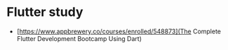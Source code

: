 Flutter study
==============

- [https://www.appbrewery.co/courses/enrolled/548873](The Complete Flutter Development Bootcamp Using Dart)
